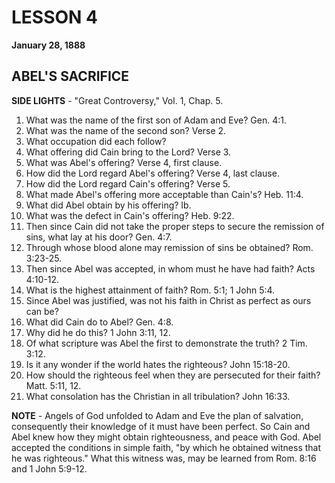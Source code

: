 # LESSON 4
**January 28, 1888**

## ABEL'S SACRIFICE

**SIDE LIGHTS** - "Great Controversy," Vol. 1, Chap. 5.

1. What was the name of the first son of Adam and Eve? Gen. 4:1.
2. What was the name of the second son? Verse 2.
3. What occupation did each follow?
4. What offering did Cain bring to the Lord? Verse 3.
5. What was Abel's offering? Verse 4, first clause.
6. How did the Lord regard Abel's offering? Verse 4, last clause.
7. How did the Lord regard Cain's offering? Verse 5.
8. What made Abel's offering more acceptable than Cain's? Heb. 11:4.
9. What did Abel obtain by his offering? Ib.
10. What was the defect in Cain's offering? Heb. 9:22.
11. Then since Cain did not take the proper steps to secure the remission of sins, what lay at his door? Gen. 4:7.
12. Through whose blood alone may remission of sins be obtained? Rom. 3:23-25.
13. Then since Abel was accepted, in whom must he have had faith? Acts 4:10-12.
14. What is the highest attainment of faith? Rom. 5:1; 1 John 5:4.
15. Since Abel was justified, was not his faith in Christ as perfect as ours can be?
16. What did Cain do to Abel? Gen. 4:8.
17. Why did he do this? 1 John 3:11, 12.
18. Of what scripture was Abel the first to demonstrate the truth? 2 Tim. 3:12.
19. Is it any wonder if the world hates the righteous? John 15:18-20.
20. How should the righteous feel when they are persecuted for their faith? Matt. 5:11, 12.
21. What consolation has the Christian in all tribulation? John 16:33.

**NOTE** - Angels of God unfolded to Adam and Eve the plan of salvation, consequently their knowledge of it must have been perfect. So Cain and Abel knew how they might obtain righteousness, and peace with God. Abel accepted the conditions in simple faith, "by which he obtained witness that he was righteous." What this witness was, may be learned from Rom. 8:16 and 1 John 5:9-12.
